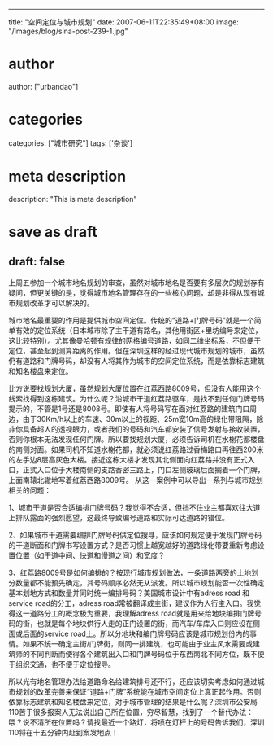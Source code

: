 
---
title: "空间定位与城市规划"
date: 2007-06-11T22:35:49+08:00
image: "/images/blog/sina-post-239-1.jpg"
# author
author: ["urbandao"]
# categories
categories: ["城市研究"]
tags: ['杂谈']
# meta description
description: "This is meta description"
# save as draft
draft: false
---

上周五参加一个城市地名规划的审查，虽然对城市地名是否要有多层次的规划存有疑问，但更关键的是，觉得城市地名管理存在的一些核心问题，却是非得从现有城市规划改革才可以解决的。

城市地名最重要的作用是提供城市空间定位。传统的“道路+门牌号码”就是一个简单有效的定位系统（日本城市除了主干道有路名，其他用街区+里坊编号来定位，这比较特别）。尤其像曼哈顿有规律的网格编号道路，如同二维坐标系，不但便于定位，甚至起到测算距离的作用。但在深圳这样的经过现代城市规划的城市，虽然仍有道路和门牌号码，却没有人将其作为城市的空间定位系统，而是依靠标志建筑和知名楼盘来定位。

比方说要找规划大厦，虽然规划大厦位置在红荔西路8009号，但没有人能用这个线索找得到这栋建筑。为什么呢？沿城市干道红荔路驱车，是找不到任何门牌号码提示的，不管是1号还是8008号。即使有人将号码写在面对红荔路的建筑门口周边，由于30Km/h以上的车速、30m以上的视距、25m宽10m高的绿化带阻隔，除非你具备超人的透视眼力，或者我们的号码和汽车都安装了信号发射与接收装置，否则你根本无法发现任何门牌。所以要找规划大厦，必须告诉司机在水榭花都楼盘的南侧对面。如果司机不知道水榭花都，就必须说红荔路过香梅路口再往西200米的左手边8层高灰色大楼。接近这栋大楼才发现其北侧面向红荔路并没有正式入口，正式入口位于大楼南侧的支路香密三路上，门口左侧玻璃后面搁着一个门牌，上面南辕北辙地写着红荔西路8009号。
从这一案例中可以导出一系列与城市规划相关的问题：

1、城市干道是否合适编排门牌号码？我觉得不合适，但挡不住业主都喜欢往大道上排队露面的强烈愿望，这最终导致编号道路和实际可达道路的错位。

2、如果城市干道需要编排门牌号码供定位搜寻，应该如何规定便于发现门牌号码的干道断面和门牌书写设置方式？是否习惯上越宽越好的道路绿化带要重新考虑设置位置（如干道中间、快道和慢道之间）和宽度？

3、红荔路8009号是如何编排的？按现行城市规划做法，一条道路两旁的土地划分数量都不能预先确定，其号码顺序必然无从派发。所以城市规划能否一次性确定基本划地方式和数量并同时统一编排号码？美国城市设计中有adress
road 和 service road的分工，adress
road常被翻译成主街，建议作为人行主入口。我觉得这一道路分工的概念极为重要，我理解adress
road就是用来给地块编排门牌号码的街，也就是每个地块供行人走的正门设置的街，而汽车/车库入口则应设在侧面或后面的service
road上。所以分地块和编门牌号码应该是城市规划份内的事情。如果不统一确定主街/门牌街，则同一排建筑，也可能由于业主风水需要或建筑师的不同判断而使得各个建筑出入口和门牌号码位于东西南北不同方位，既不便于组织交通，也不便于定位搜寻。

所以光有地名管理办法给道路命名给建筑排号还不行，还应该切实考虑如何通过城市规划的改革完善来保证“道路+门牌”系统能在城市空间定位上真正起作用。否则依靠标志建筑和知名楼盘来定位，对于城市管理的结果是什么呢？深圳市公安局110苦于很多报案人无法说出自己所在位置，穷尽智慧，找到了一个替代办法：
喂？说不清所在位置吗？请找最近一个路灯，将喷在灯杆上的号码告诉我们，深圳110将在十五分钟内赶到案发地点！

